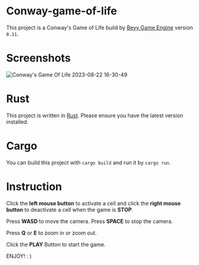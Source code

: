 # Conway-game-of-life
This project is a Conway's Game of Life build by [Bevy Game Engine](https://bevyengine.org/) version `0.11`.

# Screenshots
![Conway's Game Of Life 2023-08-22 16-30-49](https://github.com/ANKer661/Conway-game-of-life/assets/56385159/214476b8-5f44-4c69-bb0f-c322eaf9c921)

# Rust
This project is written in [Rust](https://www.rust-lang.org/). Please ensure you have the latest version installed.

# Cargo
You can build this project with `cargo build` and run it by `cargo run`.

# Instruction
Click the **left mouse button** to activate a cell and click the **right mouse button** to deactivate a cell when the game is **STOP**.

Press **WASD** to move the camera. Press **SPACE** to stop the camera.

Press **Q** or **E** to zoom in or zoom out.

Click the **PLAY** Button to start the game.

ENJOY! : )
